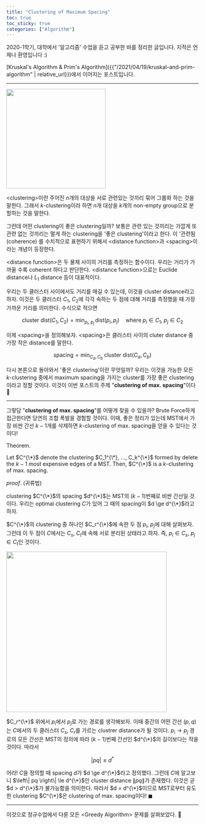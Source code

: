 ```yaml
---
title: "Clustering of Maximum Spacing"
toc: true
toc_sticky: true
categories: ["Algorithm"]
---
```




2020-1학기, 대학에서 '알고리즘' 수업을 듣고 공부한 바를 정리한 글입니다. 지적은 언제나 환영입니다 :)

[Kruskal's Algorithm & Prim's Algorithm]({{"/2021/04/19/kruskal-and-prim-algorithm" | relative_url}})에서 이어지는 포스트입니다.

<hr/>

<div class="img-wrapper">
  <img src="{{ "/images/computer-science/algorithm/clustering-of-maximum-spacing-1.png" | relative_url }}" width="260px">
</div>

\<clustering\>이란 주어진 $n$개의 대상을 서로 관련있는 것끼리 묶어 그룹화 하는 것을 말한다. 그래서 $k$-clustering이라 하면 $n$개 대상을 $k$개의 non-empty group으로 분할하는 것을 말한다.

그런데 어떤 clustering이 좋은 clustering일까? 보통은 관련 있는 것끼리는 가깝게 또 관련 없는 것끼리는 멀게 하는 clustering을 '좋은 clustering'이라고 한다. 이 '관련됨(coherence)
를  수치적으로 표현하기 위해서 \<distance function\>과 \<spacing\>이라는 개념이 등장한다.

\<distance function\>은 두 물체 사이의 거리를 측정하는 함수이다. 우리는 거리가 가까울 수록 coherent 하다고 판단한다. \<distance function\>으로는 Euclide distance나 $L_1$ distance 등이 대표적이다.

우리는 두 클러스터 사이에서도 거리를 매길 수 있는데, 이것을 cluster distance라고 하자. 이것은 두 클러스터 $C_1$, $C_2$에 각각 속하는 두 점에 대해 거리를 측정했을 때 가장 가까운 거리를 의미한다. 수식으로 적으면

$$
\text{cluster dist}(C_1, C_2) = \min_{p_i, \; p_j} \, \text{dist}(p_i, p_j) \quad \text{where} \; p_i \in C_1, \; p_j \in C_2
$$

이제 \<spacing\>을 정의해보자. \<spacing\>은 클러스터 사이의 cluter distance 중 가장 작은 distance를 말한다.

$$
\text{spacing} = \min_{C_a, \, C_b} \; \text{cluster dist} (C_a, C_b)
$$

다시 본론으로 돌아와서 '좋은 clustering'이란 무엇일까? 우리는 이것을 가능한 모든 $k$-clustering 중에서 maximum spacing을 가지는 cluster를 가장 좋은 clustering이라고 정할 것이다. 이것이 이번 포스트의 주제 "**clustering of max. spacing**"이다 👏

<hr/>

그렇담 "**clustering of max. spacing**"를 어떻게 찾을 수 있을까? Brute Force하게 접근한다면 당연히 조합 폭발을 경험할 것이다. 이때, 좋은 정리가 있는데 <span class="half_HL">MST에서 가장 비싼 간선 $k-1$개를 삭제하면 $k$-clustering of max. spacing을 얻을 수 있다</span>는 것이다!

<div class="notice" markdown="1">

<span class="statement-title">Theorem.</span><br>

Let $C^{\*}$ denote the clustering $C_1^{\*}, ..., C_k^{\*}$ formed by delete the $k-1$ most expensive edges of a MST. Then, $C^{\*}$ is a $k$-clustering of max. spacing.

</div>

<div class="proof" markdown="1">

<span class="statement-title">*proof*.</span> (귀류법) <br/>

clustering $C^{\*}$의 spacing $d^{\*}$는 MST의 $(k-1)$번째로 비싼 간선일 것이다. 우리는 optimal clustering $C$가 있어 그 때의 spacing이 $d \ge d^{\*}$라고 하자.

$C^{\*}$의 clustering 중 하나인 $C_r^{\*}$에 속한 두 점 $p_i$, $p_j$에 대해 살펴보자. 그런데 이 두 점이 $C$에서는 $C_s$, $C_t$에 속해 서로 분리된 상태라고 하자. 즉, $p_i \in C_s$, $p_j \in C_t$인 것이다.

<div class="img-wrapper">
  <img src="{{ "/images/computer-science/algorithm/clustering-of-maximum-spacing-2.png" | relative_url }}" width="420px">
</div>

$C_r^{\*}$ 위에서 $p_i$에서 $p_j$로 가는 경로를 생각해보자. 이때 중간의 어떤 간선 $(p, q)$는 $C$에서의 두 클러스터 $C_s$, $C_r$를 가르는 clustrer distance가 될 것이다. $p_i \rightarrow p_j$ 경로의 모든 간선은 MST의 정의에 따라 $(k-1)$번째 간선인 $d^{\*}$의 길이보다는 작을 것이다. 따라서

$$
\left| pq \right| \le d^{*}
$$

어라! $C$을 정의할 때 spacing $d$가 $d \ge d^{\*}$라고 정의했다. 그런데 $C$에 알고보니 $\left\| pq \right\| \le d^{\*}$인 cluster distance $\left\| pq \right\|$가 존재했다. 이것은 곧 $d > d^{\*}$가 불가능함을 의미한다. 따라서 $d = d^{\*}$이므로 MST로부터 유도한 clustering $C^{\*}$은 clustering of max. spacing이다! $\blacksquare$

</div>

<hr/>

이것으로 정규수업에서 다룬 모든 \<Greedy Algorithm\> 문제를 살펴보았다. 👏

